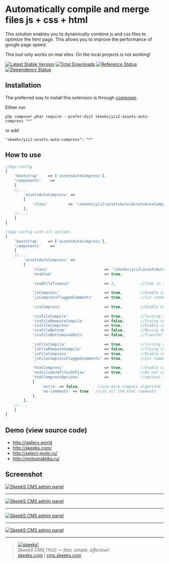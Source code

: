 Automatically compile and merge files js + css + html
===================================

This solution enables you to dynamically combine js and css files to optimize the html page.
This allows you to improve the performance of google page speed.

This tool only works on real sites. On the local projects is not working!

[![Latest Stable Version](https://poser.pugx.org/skeeks/yii2-assets-auto-compress/v/stable.png)](https://packagist.org/packages/skeeks/yii2-assets-auto-compress)
[![Total Downloads](https://poser.pugx.org/skeeks/yii2-assets-auto-compress/downloads.png)](https://packagist.org/packages/skeeks/yii2-assets-auto-compress)
[![Reference Status](https://www.versioneye.com/php/skeeks:yii2-assets-auto-compress/reference_badge.svg)](https://www.versioneye.com/php/skeeks:yii2-assets-auto-compress/references)
[![Dependency Status](https://www.versioneye.com/php/skeeks:yii2-assets-auto-compress/dev-master/badge.png)](https://www.versioneye.com/php/skeeks:yii2-assets-auto-compress/dev-master)

Installation
------------

The preferred way to install this extension is through [composer](http://getcomposer.org/download/).

Either run

```
php composer.phar require --prefer-dist skeeks/yii2-assets-auto-compress "*"
```

or add

```
"skeeks/yii2-assets-auto-compress": "*"
```


How to use
----------

```php
//App config
[
    'bootstrap'    => ['assetsAutoCompress'],
    'components'    =>
    [
    //....
        'assetsAutoCompress' =>
        [
            'class'         => '\skeeks\yii2\assetsAuto\AssetsAutoCompressComponent',
        ],
    //....
    ]
]

```



```php
//App config with all options
[
    'bootstrap'    => ['assetsAutoCompress'],
    'components'    =>
    [
    //....
        'assetsAutoCompress' =>
        [
            'class'                         => '\skeeks\yii2\assetsAuto\AssetsAutoCompressComponent',
            'enabled'                       => true,
            
            'readFileTimeout'               => 3,           //Time in seconds for reading each asset file
            
            'jsCompress'                    => true,        //Enable minification js in html code
            'jsCompressFlaggedComments'     => true,        //Cut comments during processing js
            
            'cssCompress'                   => true,        //Enable minification css in html code
            
            'cssFileCompile'                => true,        //Turning association css files
            'cssFileRemouteCompile'         => false,       //Trying to get css files to which the specified path as the remote file, skchat him to her.
            'cssFileCompress'               => true,        //Enable compression and processing before being stored in the css file
            'cssFileBottom'                 => false,       //Moving down the page css files
            'cssFileBottomLoadOnJs'         => false,       //Transfer css file down the page and uploading them using js
            
            'jsFileCompile'                 => true,        //Turning association js files
            'jsFileRemouteCompile'          => false,       //Trying to get a js files to which the specified path as the remote file, skchat him to her.
            'jsFileCompress'                => true,        //Enable compression and processing js before saving a file
            'jsFileCompressFlaggedComments' => true,        //Cut comments during processing js
            
            'htmlCompress'                  => true,        //Enable compression html
            'noIncludeJsFilesOnPjax'        => true,        //Do not connect the js files when all pjax requests
            'htmlCompressOptions'           =>              //options for compressing output result
            [
                'extra' => false,        //use more compact algorithm
                'no-comments' => true   //cut all the html comments
            ],     
        ],
    //....
    ]
]

```


Demo (view source code)
----------
* http://gallery.world
* http://skeeks.com/
* http://select-moto.ru/
* http://motopraktika.ru/


Screenshot
------------
[![SkeekS CMS admin panel](http://marketplace.cms.skeeks.com/uploads/all/b7/5e/8b/b75e8b31bfda1686d950c7b8783b53b5.png)](http://marketplace.cms.skeeks.com/uploads/all/b7/5e/8b/b75e8b31bfda1686d950c7b8783b53b5.png)

___

[![SkeekS CMS admin panel](http://marketplace.cms.skeeks.com/uploads/all/3d/8c/aa/3d8caa7df0ef5cb0dd5149f5a5bdebba.png)](http://marketplace.cms.skeeks.com/uploads/all/3d/8c/aa/3d8caa7df0ef5cb0dd5149f5a5bdebba.png)

___

[![SkeekS CMS admin panel](http://marketplace.cms.skeeks.com/uploads/all/6f/77/39/6f7739f74f93dc6c82be15bdc86355a9.png)](http://marketplace.cms.skeeks.com/uploads/all/6f/77/39/6f7739f74f93dc6c82be15bdc86355a9.png)

___

[![SkeekS CMS admin panel](http://marketplace.cms.skeeks.com/uploads/all/0e/08/ff/0e08ffc6d46a1ffa1683c32e8f916d67.png)](http://marketplace.cms.skeeks.com/uploads/all/0e/08/ff/0e08ffc6d46a1ffa1683c32e8f916d67.png)


___

> [![skeeks!](https://skeeks.com/img/logo/studio-black-bg.png)](http://skeeks.com)  
<i>SkeekS CMS (Yii2) — fast, simple, effective!</i>  
[skeeks.com](https://skeeks.com) | [cms.skeeks.com](https://cms.skeeks.com)

